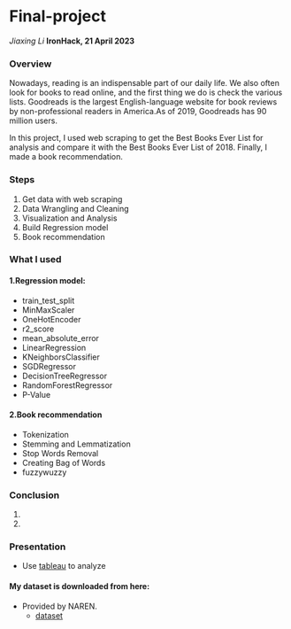 # Final-project
*Jiaxing Li*
**IronHack, 21 April 2023**

### Overview
Nowadays, reading is an indispensable part of our daily life. We also often look for books to read online, and the first thing we do is check the various lists.
Goodreads is the largest English-language website for book reviews by non-professional readers in America.As of 2019, Goodreads has 90 million users.

In this project, I used web scraping to get the Best Books Ever List for analysis and compare it with the Best Books Ever List of 2018.
Finally, I made a book recommendation. 

### Steps
1. Get data with web scraping
2. Data Wrangling and Cleaning 
3. Visualization and Analysis
4. Build Regression model
5. Book recommendation

### What I used
#### 1.Regression model:
* train_test_split
* MinMaxScaler
* OneHotEncoder
* r2_score
* mean_absolute_error
* LinearRegression
* KNeighborsClassifier
* SGDRegressor
* DecisionTreeRegressor
* RandomForestRegressor
* P-Value
#### 2.Book recommendation
* Tokenization
* Stemming and Lemmatization
* Stop Words Removal
* Creating Bag of Words
* fuzzywuzzy


### Conclusion

1. 
3. 


### Presentation
* Use [tableau]() to analyze 


#### My dataset is downloaded from here:
* Provided by NAREN.
  * [dataset]( https://www.kaggle.com/datasets/meetnaren/goodreads-best-books-of-2018)

	
